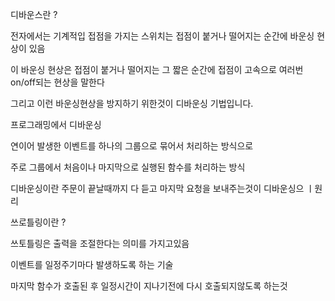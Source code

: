 디바운스란 ?

전자에서는 기계적입 접점을 가지는 스위치는 접점이 붙거나 떨어지는 순간에 바운싱 현상이 있음

이 바운싱 현상은 접점이 붙거나 떨어지는 그 짧은 순간에 접점이 고속으로 여러번 on/off되는 현상을 말한다

그리고 이런 바운싱현상을 방지하기 위한것이 디바운싱 기법입니다.

프로그래밍에서 디바운싱

연이어 발생한 이벤트를 하나의 그룹으로 묶어서 처리하는 방식으로 

주로 그룹에서 처음이나 마지막으로 실행된 함수를 처리하는 방식

디바운싱이란 주문이 끝날때까지 다 듣고 마지막 요청을 보내주는것이 디바운싱으 ㅣ원리



쓰로틀링이란 ?

쓰토틀링은 출력을 조절한다는 의미를 가지고있음

이벤트를 일정주기마다 발생하도록 하는 기술

마지막 함수가 호출된 후 일정시간이 지나기전에 다시 호출되지않도록 하는것


